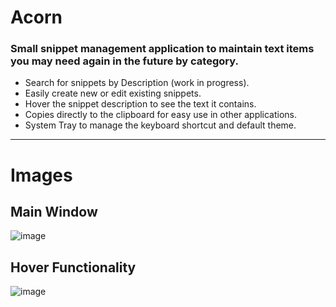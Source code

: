 # Acorn
### Small snippet management application to maintain text items you may need again in the future by category.
* Search for snippets by Description (work in progress).
* Easily create new or edit existing snippets.
* Hover the snippet description to see the text it contains.
* Copies directly to the clipboard for easy use in other applications.
* System Tray to manage the keyboard shortcut and default theme.
---
# Images
## Main Window
![image](https://github.com/user-attachments/assets/98f86e0d-e5d2-416f-8961-6bfa1d3fae02)

## Hover Functionality
![image](https://github.com/user-attachments/assets/46ca5b71-628c-4a32-aa66-3c83e3ad1f2d)
